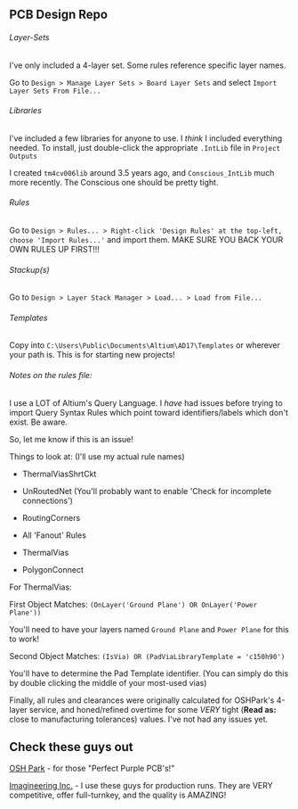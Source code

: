 ## PCB Design Repo

###### Layer-Sets

I've only included a 4-layer set. Some rules reference specific layer names. 

Go to `Design > Manage Layer Sets > Board Layer Sets` and select `Import Layer Sets From File...`

###### Libraries

I've included a few libraries for anyone to use. I *think* I included everything needed. To install, just double-click the appropriate `.IntLib` file in `Project Outputs`

I created `tm4cv006lib` around 3.5 years ago, and `Conscious_IntLib` much more recently. The Conscious one should be pretty tight.

###### Rules 

Go to `Design > Rules... > Right-click 'Design Rules' at the top-left, choose 'Import Rules...'` and import them. MAKE SURE YOU BACK YOUR OWN RULES UP FIRST!!!

###### Stackup(s)

Go to `Design > Layer Stack Manager > Load... > Load from File...`

###### Templates 

Copy into `C:\Users\Public\Documents\Altium\AD17\Templates` or wherever your path is. This is for starting new projects!

###### Notes on the rules file:

I use a LOT of Altium's Query Language. I *have* had issues before trying to import Query Syntax Rules which point toward identifiers/labels which don't exist. Be aware.

So, let me know if this is an issue!

Things to look at: (I'll use my actual rule names)

* ThermalViasShrtCkt

* UnRoutedNet (You'll probably want to enable 'Check for incomplete connections')

* RoutingCorners

* All 'Fanout' Rules

* ThermalVias

* PolygonConnect


For ThermalVias:

First Object Matches: `(OnLayer('Ground Plane') OR OnLayer('Power Plane'))`

You'll need to have your layers named `Ground Plane` and `Power Plane` for this to work!

Second Object Matches: `(IsVia) OR (PadViaLibraryTemplate = 'c150h90')`

You'll have to determine the Pad Template identifier. (You can simply do this by double clicking the middle of your most-used vias)

Finally, all rules and clearances were originally calculated for OSHPark's 4-layer service, and honed/refined overtime for some *VERY* tight (**Read as:** close to manufacturing tolerances) values. I've not had any issues yet.

## Check these guys out

[OSH Park](https://www.oshpark.com/) - for those "Perfect Purple PCB's!"

[Imagineering Inc.](http://www.pcbnet.com/) - I use these guys for production runs. They are VERY competitive, offer full-turnkey, and the quality is AMAZING!